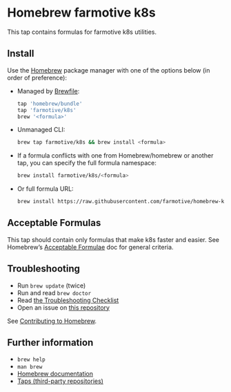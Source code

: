 # Homebrew farmotive k8s
This tap contains formulas for farmotive k8s utilities.

## Install
Use the [Homebrew](https://brew.sh/) package manager with one of the options below (in order of preference):
- Managed by [Brewfile](https://github.com/Homebrew/homebrew-bundle):
  ```sh
  tap 'homebrew/bundle'
  tap 'farmotive/k8s'
  brew '<formula>'
  ```
- Unmanaged CLI:
  ```sh
  brew tap farmotive/k8s && brew install <formula>
  ```
- If a formula conflicts with one from Homebrew/homebrew or another tap, you can specify the full formula namespace:
  ```sh
  brew install farmotive/k8s/<formula>
  ```
- Or full formula URL:
  ```sh
  brew install https://raw.githubusercontent.com/farmotive/homebrew-k8s/master/Formula/<formula>.rb
  ```

## Acceptable Formulas
This tap should contain only formulas that make k8s faster and easier. See Homebrew’s [Acceptable Formulae](https://github.com/Homebrew/brew/blob/master/docs/Acceptable-Formulae.md) doc for general criteria.

## Troubleshooting
- Run `brew update` (twice)
- Run and read `brew doctor`
- Read [the Troubleshooting Checklist](http://docs.brew.sh/Troubleshooting.html)
- Open an issue on [this repository](https://github.com/farmotive/homebrew-k8s)

See [Contributing to Homebrew](https://github.com/Homebrew/homebrew-core/blob/master/CONTRIBUTING.md).

## Further information
- `brew help`
- `man brew`
- [Homebrew documentation](https://github.com/Homebrew/brew/tree/master/docs#readme)
- [Taps (third-party repositories)](https://github.com/Homebrew/brew/blob/master/docs/brew-tap.md)
